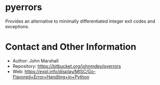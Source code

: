 # pyerrors

Provides an alternative to minimally differentiated integer exit codes and exceptions.

# Contact and Other Information

* Author: John Marshall
* Repository: https://bitbucket.org/johnmdev/pyerrors
* Web: https://expl.info/display/MISC/Go-Flavored+Error+Handling+in+Python
